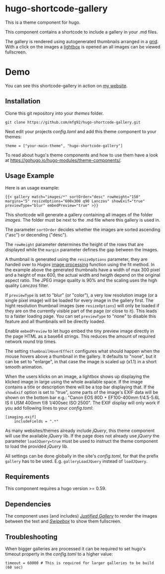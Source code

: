 # hugo-shortcode-gallery

This is a theme component for hugo. 

This component contains a shortcode to include a gallery in your .md files.

The gallery is rendered using autogenerated thumbnails arranged in a 
[grid](http://miromannino.github.io/Justified-Gallery/). With a click on the images 
a [lightbox](http://brutaldesign.github.io/swipebox/) is opened an all images can be 
viewed fullscreen.

# Demo

You can see this shortcode-gallery in action on [my website](https://matze.rocks/images/).

## Installation

Clone this git repository into your *themes* folder. 

```
git clone https://github.com/mfg92/hugo-shortcode-gallery.git
```

Next edit your projects 
*config.toml* and add this theme component to your themes:

```
theme = ["your-main-theme", "hugo-shortcode-gallery"]
```

To read about hugo's theme components and how to use them have a look at 
https://gohugo.io/hugo-modules/theme-components/.


## Usage Example

Here is an usage example:

```
{{< gallery match="images/*" sortOrder="desc" rowHeight="150" margins="5" resizeOptions="600x300 q90 Lanczos" showExif="true" previewType="blur" embedPreview="true" >}}
```

This shortcode will generate a gallery containing all images of the folder *images*.
The folder must be next to the .md file where this gallery is used in.

The parameter `sortOrder` decides whether the images are sorted ascending ("asc") or decending ("desc").

The `rowHeight` parameter determines the height of the rows that are displayed while the 
`margin` parameter defines the gap between the images.

A thumbnail is generated using the `resizeOptions` parameter, they are handed over 
to *Hugos* [image processing](https://gohugo.io/content-management/image-processing/) 
function using the fit method. In the example above the generated thumbnails have a width of max 300 pixel and 
a height of max 600, the actual width and heigth depend on the original aspect ratio. The JPEG image quality is 90% and the 
scaling uses the high quality *Lanczos* filter.

If `previewType` is set to "blur" (or "color"), a very low resolution image (or a single pixel image) will be loaded for every image in the gallery first.
The hight resolution thumbnail images (see `resizeOptions`) will only be loaded if they are on the currently visible part of the page (or close to it).
This leads to a faster loading page. You can set `previewType` to "none" to disable this feature and all thumbnails will be directly loaded.

Enable `embedPreview` to let hugo embed the tiny preview image directly in the page HTML as a base64 strings. This reduces the amount of required network round trip times.

The setting `thumbnailHoverEffect` configures what should happen when the mouse hovers above a thumbnail in the gallery.
It defaults to "none", but it can be set to "enlarge", in that case the image is scaled up (x1.1) in a short smooth animation.

When the users klicks on an image, a lightbox shows up displaying the klicked image in large using the whole available space.
If the image contains a title or description there will be a top bar displaying that.
If the `showExif` option is set to "true", some parts of the image's EXIF data will be shown on the bottom bar e.g.: "Canon EOS 80D + EF100-400mm f/4.5-5.6L IS II USM 400mm f/8 1/400sec ISO 2500". 
The EXIF display will only work if you add following lines to your *config.toml*:
```
[imaging.exif]
    includeFields = ".*"
```

As many websites/themes already include *jQuery*, this theme component will use the available *jQuery* lib.
If the page does not already use *jQuery* the parameter `loadJQuery=true` must be used to 
instruct the theme component to load the provided *jQuery* lib.

All settings can be done globally in the site's *config.toml*, for that the prefix `gallery` has to be used. E.g. `galleryLoadJQuery` instead of `loadJQuery`.

## Requirements

This component requires a hugo version >= 0.59.

## Dependencies

The component uses (and includes) [*Justified Gallery*](http://miromannino.github.io/Justified-Gallery/)
to render the images between the text and [*Swipebox*](http://brutaldesign.github.io/swipebox/)
to show them fullscreen.

## Troubleshooting

When bigger galleries are processed it can be required to set hugo's timeout property in the *config.toml* to a higher value:
```
timeout = 60000 # This is required for larger galleries to be build (60 sec)
```
